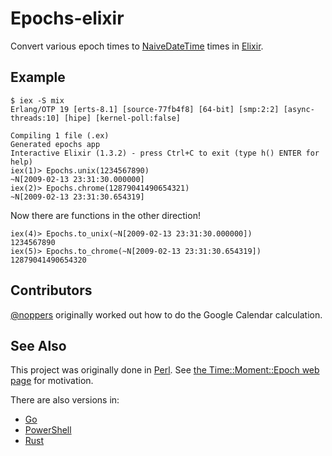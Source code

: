 # Epochs-elixir
Convert various epoch times to [NaiveDateTime](http://elixir-lang.org/docs/stable/elixir/NaiveDateTime.html) times in [Elixir](http://elixir-lang.org/).

## Example

```
$ iex -S mix
Erlang/OTP 19 [erts-8.1] [source-77fb4f8] [64-bit] [smp:2:2] [async-threads:10] [hipe] [kernel-poll:false]

Compiling 1 file (.ex)
Generated epochs app
Interactive Elixir (1.3.2) - press Ctrl+C to exit (type h() ENTER for help)
iex(1)> Epochs.unix(1234567890)
~N[2009-02-13 23:31:30.000000]
iex(2)> Epochs.chrome(12879041490654321)
~N[2009-02-13 23:31:30.654319]
```

Now there are functions in the other direction!

```
iex(4)> Epochs.to_unix(~N[2009-02-13 23:31:30.000000])
1234567890
iex(5)> Epochs.to_chrome(~N[2009-02-13 23:31:30.654319])
12879041490654320
```

## Contributors

[@noppers](https://github.com/noppers) originally worked out how to do the Google Calendar calculation.

## See Also

This project was originally done in [Perl](https://github.com/oylenshpeegul/Time-Moment-Epoch). See [the Time::Moment::Epoch web page](http://oylenshpeegul.github.io/Time-Moment-Epoch/) for motivation.

There are also versions in:
- [Go](https://github.com/oylenshpeegul/epochs)
- [PowerShell](https://github.com/oylenshpeegul/Epochs-powershell)
- [Rust](https://github.com/oylenshpeegul/Epochs-rust)
